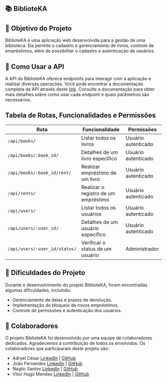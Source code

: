

## :books: BiblioteKA

## :dart: Objetivo do Projeto
	
BiblioteKA é uma aplicação web desenvolvida para a gestão de uma biblioteca. Ela permite o cadastro e gerenciamento de livros, controle de empréstimos, além de possibilitar o cadastro e autenticação de usuários.

## :rocket: Como Usar a API
	
A API do BiblioteKA oferece endpoints para interagir com a aplicação e realizar diversas operações. Você pode encontrar a documentação completa da API através deste <a href='https://google.com'>link</a>. Consulte a documentação para obter mais detalhes sobre como usar cada endpoint e quais parâmetros são necessários.


<h2>Tabela de Rotas, Funcionalidades e Permissões</h2>

|Rota                            |Funcionalidade                        |Permissões        |
|--------------------------------|--------------------------------------|------------------|
|`/api/books/`                   |Listar todos os livros                 |Usuário autenticado|
|`/api/books/:book_id/`          |Detalhes de um livro específico        |Usuário autenticado|
|`/api/books/:book_id/rent/`     |Realizar empréstimo de um livro        |Usuário autenticado|
|`/api/rents/`                   |Realizar o registro de um empréstimo   |Usuário autenticado|
|`/api/users/`                   |Listar todos os usuários               |Usuário autenticado|
|`/api/users/:user_id/`          |Detalhes de um usuário específico      |Usuário autenticado|
|`/api/users/:user_id/status/`   |Verificar o status de um usuário       |Administrador      |

## :wrench: Dificuldades do Projeto

Durante o desenvolvimento do projeto BiblioteKA, foram encontradas algumas dificuldades, incluindo:

- Gerenciamento de datas e prazos de devolução.
- Implementação do bloqueio de novos empréstimos.
- Controle de permissões e autenticação dos usuários.

## :handshake: Colaboradores

O projeto BiblioteKA foi desenvolvido por uma equipe de colaboradores dedicados. Agradecemos a contribuição de todos os envolvidos. Os colaboradores que participaram deste projeto são:
	
- Adryel César <a href="https://www.linkedin.com/in/adryel-bueno">LinkedIn</a> | <a href="https://github.com/adryel01">GitHub</a>
- João Fernandes <a href="">LinkedIn</a> | <a href="https://github.com/ja1rocambole">GitHub</a>
- Nagilo Santos <a href="https://www.linkedin.com/in/nagilo-santos-bb1b93199/">LinkedIn</a> | <a href="https://github.com/nagilosantos">GitHub</a>
- Vitor Hugo Mendes <a href="https://www.linkedin.com/in/vitorhugomendes/">LinkedIn</a> | <a href="https://github.com/vitorhugomendes">GitHub</a>
		
